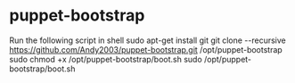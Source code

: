 puppet-bootstrap
================
Run the following script in shell
	sudo apt-get install git
	git clone --recursive https://github.com/Andy2003/puppet-bootstrap.git /opt/puppet-bootstrap
	sudo chmod +x /opt/puppet-bootstrap/boot.sh
	sudo /opt/puppet-bootstrap/boot.sh	